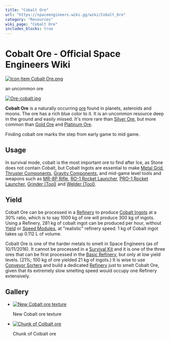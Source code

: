 ```yaml
---
title: "Cobalt Ore"
url: "https://spaceengineers.wiki.gg/wiki/Cobalt_Ore"
category: "Resources"
wiki_page: "Cobalt Ore"
includes_blocks: true
---
```


# Cobalt Ore - Official Space Engineers Wiki

[![Icon Item Cobalt Ore.png](https://spaceengineers.wiki.gg/images/thumb/f/f3/Icon_Item_Cobalt_Ore.png/100px-Icon_Item_Cobalt_Ore.png?917984)](https://spaceengineers.wiki.gg/wiki/File:Icon_Item_Cobalt_Ore.png)

an uncommon ore

[![Ore-cobalt.jpg](https://spaceengineers.wiki.gg/images/thumb/d/d0/Ore-cobalt.jpg/320px-Ore-cobalt.jpg?99745b)](https://spaceengineers.wiki.gg/wiki/File:Ore-cobalt.jpg)

**Cobalt Ore** is a naturally occurring [ore](https://spaceengineers.wiki.gg/wiki/Ores "Ores") found in planets, asteroids and moons. The ore has a rich blue color to it. It is an uncommon resource deep in the ground and easily missed. It's more rare than [Silver Ore](https://spaceengineers.wiki.gg/wiki/Silver_Ore "Silver Ore"), but more common than [Gold Ore](https://spaceengineers.wiki.gg/wiki/Gold_Ore "Gold Ore") and [Platinum Ore](https://spaceengineers.wiki.gg/wiki/Platinum_Ore "Platinum Ore").

Finding cobalt ore marks the step from early game to mid game.

## Usage

In survival mode, cobalt is the most important ore to find after Ice, as Stone does not contain Cobalt, but Cobalt Ingots are essential to make [Metal Grid](https://spaceengineers.wiki.gg/wiki/Metal_Grid "Metal Grid"), [Thruster Components](https://spaceengineers.wiki.gg/wiki/Thruster_Components "Thruster Components"), [Gravity Components](https://spaceengineers.wiki.gg/wiki/Gravity_Component "Gravity Component"), and mid-game level tools and weapons such as [MR-8P Rifle](https://spaceengineers.wiki.gg/wiki/MR-8P_Rifle "MR-8P Rifle"), [RO-1 Rocket Launcher](https://spaceengineers.wiki.gg/wiki/RO-1_Rocket_Launcher "RO-1 Rocket Launcher"), [PRO-1 Rocket Launcher](https://spaceengineers.wiki.gg/wiki/PRO-1_Rocket_Launcher "PRO-1 Rocket Launcher"), [Grinder (Tool)](https://spaceengineers.wiki.gg/wiki/Grinder_\(Tool\) "Grinder (Tool)") and [Welder (Tool)](https://spaceengineers.wiki.gg/wiki/Welder_\(Tool\) "Welder (Tool)").

## Yield

Cobalt Ore can be processed in a [Refinery](https://spaceengineers.wiki.gg/wiki/Refinery "Refinery") to produce [Cobalt Ingots](https://spaceengineers.wiki.gg/wiki/Cobalt_Ingot "Cobalt Ingot") at a 30% ratio, which is to say 1000 kg of ore will produce 300 kg of ingots. Using a Refinery, 281 kg of cobalt ingot can be produced per hour, without [Yield](https://spaceengineers.wiki.gg/wiki/Yield_Module "Yield Module") or [Speed Modules](https://spaceengineers.wiki.gg/wiki/Speed_Module "Speed Module"), at "realistic" refinery speed. 1 kg of Cobalt ingot takes up 0.112 L of volume.

Cobalt Ore is one of the harder metals to smelt in Space Engineers (as of 10/11/2016). It cannot be processed in a [Survival Kit](https://spaceengineers.wiki.gg/wiki/Survival_Kit "Survival Kit") and it is one of the three ores that can be first processed in the [Basic Refinery](https://spaceengineers.wiki.gg/wiki/Basic_Refinery "Basic Refinery"), but only at low yield levels. (21%; 100 kg of ore yielded 21 kg of ingots.) It is wise to use [Conveyor Sorters](https://spaceengineers.wiki.gg/wiki/Conveyor_Sorter "Conveyor Sorter") and build a dedicated [Refinery](https://spaceengineers.wiki.gg/wiki/Refinery "Refinery") just to smelt Cobalt Ore, given that its extremely slow smelting speed would occupy one Refinery extensively.

## Gallery

*   [![New Cobalt ore texture](https://spaceengineers.wiki.gg/images/thumb/9/9f/Cobalt_ore_newest.png/120px-Cobalt_ore_newest.png?9d9ec4)](https://spaceengineers.wiki.gg/wiki/File:Cobalt_ore_newest.png "New Cobalt ore texture")
    
    New Cobalt ore texture
    
*   [![Chunk of Colbalt ore](https://spaceengineers.wiki.gg/images/thumb/e/e6/Colbalt-ore-new.PNG/120px-Colbalt-ore-new.PNG?8b3cd5)](https://spaceengineers.wiki.gg/wiki/File:Colbalt-ore-new.PNG "Chunk of Colbalt ore")
    
    Chunk of Colbalt ore